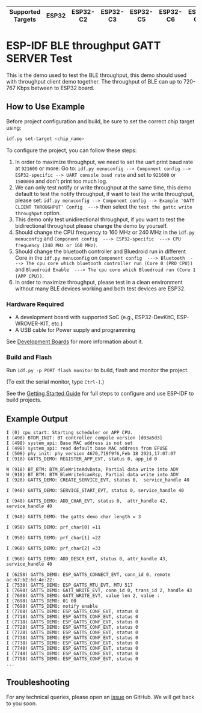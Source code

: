 | Supported Targets | ESP32 | ESP32-C2 | ESP32-C3 | ESP32-C5 | ESP32-C6 | ESP32-C61 | ESP32-H2 | ESP32-S3 |
| ----------------- | ----- | -------- | -------- | -------- | -------- | --------- | -------- | -------- |

# ESP-IDF BLE throughput GATT SERVER Test

This is the demo used to test the BLE throughput, this demo should used with throughput client demo together.
The throughput of BLE can up to 720-767 Kbps between to ESP32 board.

## How to Use Example

Before project configuration and build, be sure to set the correct chip target using:

```bash
idf.py set-target <chip_name>
```
To configure the project, you can follow these steps:

1. In order to maximize throughput, we need to set the uart print baud rate at `921600` or more:
Go to: `idf.py menuconfig --> Component config --> ESP32-specific --> UART console baud rate` and set to `921600` or `1500000` and don't print too much log.
2. We can only test notify or write throughput at the same time, this demo default to test the notify throughput, if want to test the write throughput,
please set: `idf.py menuconfig --> Component config --> Example 'GATT CLIENT THROUGHPUT' Config  --->` then select the `test the gattc write throughput` option.
3. This demo only test unidirectional throughput, if you want to test the bidirectional throughput please change the demo by yourself.
4. Should change the CPU frequency to 160 MHz or 240 MHz in the `idf.py menuconfig`  and `Component config  ---> ESP32-specific  ---> CPU frequency (240 MHz or 160 MHz)`.
5. Should change the bluetooth controller and Bluedroid run in different Core in the `idf.py menuconfig` on `Component config  ---> Bluetooth  ---> The cpu core which bluetooth controller run (Core 0 (PRO CPU))` and `Bluedroid Enable  ---> The cpu core which Bluedroid run (Core 1 (APP CPU))`.
6. In order to maximize throughput, please test in a clean environment without many BLE devices working and both test devices are ESP32.

### Hardware Required

* A development board with supported SoC (e.g., ESP32-DevKitC, ESP-WROVER-KIT, etc.)
* A USB cable for Power supply and programming

See [Development Boards](https://www.espressif.com/en/products/devkits) for more information about it.

### Build and Flash

Run `idf.py -p PORT flash monitor` to build, flash and monitor the project.

(To exit the serial monitor, type ``Ctrl-]``.)

See the [Getting Started Guide](https://idf.espressif.com/) for full steps to configure and use ESP-IDF to build projects.

## Example Output

```
I (0) cpu_start: Starting scheduler on APP CPU.
I (498) BTDM_INIT: BT controller compile version [d03a5d3]
I (498) system_api: Base MAC address is not set
I (498) system_api: read default base MAC address from EFUSE
I (508) phy_init: phy_version 4670,719f9f6,Feb 18 2021,17:07:07
I (918) GATTS_DEMO: REGISTER_APP_EVT, status 0, app_id 0

W (918) BT_BTM: BTM_BleWriteAdvData, Partial data write into ADV
W (918) BT_BTM: BTM_BleWriteScanRsp, Partial data write into ADV
I (928) GATTS_DEMO: CREATE_SERVICE_EVT, status 0,  service_handle 40

I (948) GATTS_DEMO: SERVICE_START_EVT, status 0, service_handle 40

I (948) GATTS_DEMO: ADD_CHAR_EVT, status 0,  attr_handle 42, service_handle 40

I (948) GATTS_DEMO: the gatts demo char length = 3

I (958) GATTS_DEMO: prf_char[0] =11

I (958) GATTS_DEMO: prf_char[1] =22

I (968) GATTS_DEMO: prf_char[2] =33

I (968) GATTS_DEMO: ADD_DESCR_EVT, status 0, attr_handle 43, service_handle 40

I (6258) GATTS_DEMO: ESP_GATTS_CONNECT_EVT, conn_id 0, remote ac:67:b2:6d:4e:22:
I (7538) GATTS_DEMO: ESP_GATTS_MTU_EVT, MTU 517
I (7698) GATTS_DEMO: GATT_WRITE_EVT, conn_id 0, trans_id 2, handle 43
I (7698) GATTS_DEMO: GATT_WRITE_EVT, value len 2, value :
I (7698) GATTS_DEMO: 01 00
I (7698) GATTS_DEMO: notify enable
I (7708) GATTS_DEMO: ESP_GATTS_CONF_EVT, status 0
I (7718) GATTS_DEMO: ESP_GATTS_CONF_EVT, status 0
I (7718) GATTS_DEMO: ESP_GATTS_CONF_EVT, status 0
I (7728) GATTS_DEMO: ESP_GATTS_CONF_EVT, status 0
I (7728) GATTS_DEMO: ESP_GATTS_CONF_EVT, status 0
I (7738) GATTS_DEMO: ESP_GATTS_CONF_EVT, status 0
I (7738) GATTS_DEMO: ESP_GATTS_CONF_EVT, status 0
I (7748) GATTS_DEMO: ESP_GATTS_CONF_EVT, status 0
I (7748) GATTS_DEMO: ESP_GATTS_CONF_EVT, status 0
I (7758) GATTS_DEMO: ESP_GATTS_CONF_EVT, status 0
...
```

## Troubleshooting

For any technical queries, please open an [issue](https://github.com/espressif/esp-idf/issues) on GitHub. We will get back to you soon.
